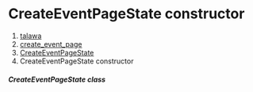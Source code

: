 
<div>

# CreateEventPageState constructor

</div>










1.  [talawa](../../index.md)
2.  [create_event_page](../../views_after_auth_screens_events_create_event_page/)
3.  [CreateEventPageState](../../views_after_auth_screens_events_create_event_page/CreateEventPageState-class.md)
4.  CreateEventPageState constructor

##### CreateEventPageState class







